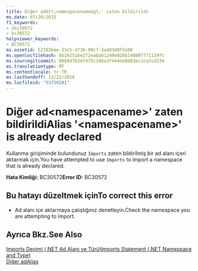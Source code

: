 ```yaml
---
title: Diğer ad&lt;namespacename&gt;' zaten bildirildi
ms.date: 07/20/2015
f1_keywords:
- vbc30572
- bc30572
helpviewer_keywords:
- BC30572
ms.assetid: 52393bee-33c5-4738-99c7-3a40340f5a98
ms.openlocfilehash: 6b16251be2f2eabab1240e928b140807771129fc
ms.sourcegitcommit: 0888d7b24f475c346a3f444de8d83ec1ca7cd234
ms.translationtype: MT
ms.contentlocale: tr-TR
ms.lasthandoff: 12/22/2018
ms.locfileid: "53759281"
---
```

# <a name="alias-ltnamespacenamegt-is-already-declared"></a><span data-ttu-id="7ea3a-102">Diğer ad&lt;namespacename&gt;' zaten bildirildi</span><span class="sxs-lookup"><span data-stu-id="7ea3a-102">Alias '&lt;namespacename&gt;' is already declared</span></span>
<span data-ttu-id="7ea3a-103">Kullanma girişiminde bulundunuz `Imports` zaten bildirilmiş bir ad alanı içeri aktarmak için.</span><span class="sxs-lookup"><span data-stu-id="7ea3a-103">You have attempted to use `Imports` to import a namespace that is already declared.</span></span>  
  
 <span data-ttu-id="7ea3a-104">**Hata Kimliği:** BC30572</span><span class="sxs-lookup"><span data-stu-id="7ea3a-104">**Error ID:** BC30572</span></span>  
  
## <a name="to-correct-this-error"></a><span data-ttu-id="7ea3a-105">Bu hatayı düzeltmek için</span><span class="sxs-lookup"><span data-stu-id="7ea3a-105">To correct this error</span></span>  
  
-   <span data-ttu-id="7ea3a-106">Ad alanı içe aktarmaya çalıştığınız denetleyin.</span><span class="sxs-lookup"><span data-stu-id="7ea3a-106">Check the namespace you are attempting to import.</span></span>  
  
## <a name="see-also"></a><span data-ttu-id="7ea3a-107">Ayrıca Bkz.</span><span class="sxs-lookup"><span data-stu-id="7ea3a-107">See Also</span></span>  
 [<span data-ttu-id="7ea3a-108">Imports Deyimi (.NET Ad Alanı ve Türü)</span><span class="sxs-lookup"><span data-stu-id="7ea3a-108">Imports Statement (.NET Namespace and Type)</span></span>](../../visual-basic/language-reference/statements/imports-statement-net-namespace-and-type.md)  
 [<span data-ttu-id="7ea3a-109">Diğer ad</span><span class="sxs-lookup"><span data-stu-id="7ea3a-109">Alias</span></span>](../../visual-basic/language-reference/statements/alias-clause.md)
